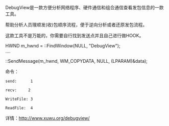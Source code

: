 DebugView是一款方便分析网络程序、硬件通信和组合通信查看发包信息的一款工具。

帮助分析人员理顺发(收)包顺序流程，便于逆向分析或者还原发包流程。

这款工具不是万能的，你需要自行找到发送点并且自己进行做HOOK。 

  HWND m_hwnd = ::FindWindow(NULL, \"DebugView\");  
  .... 
  
  ::SendMessage(m_hwnd, WM_COPYDATA, NULL, (LPARAM)&data); 
  
命令：

    send:      1 
    
    recv:     2
    
    WriteFile: 3 
    
    ReadFile:  4
    

详情：http://www.xuwu.org/debugview/
